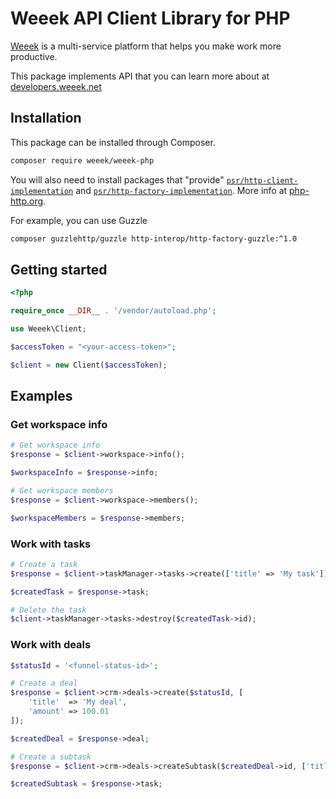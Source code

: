 # Weeek API Client Library for PHP #

[Weeek](https://weeek.net) is a multi-service platform that helps you make work more productive.

This package implements API that you can learn more about at [developers.weeek.net](https://developers.weeek.net)

## Installation

This package can be installed through Composer.

```bash
composer require weeek/weeek-php
```

You will also need to install packages that "provide"
[`psr/http-client-implementation`](https://packagist.org/providers/psr/http-client-implementation)
and [`psr/http-factory-implementation`](https://packagist.org/providers/psr/http-factory-implementation).
More info at [php-http.org](http://docs.php-http.org/en/latest/clients.html).

For example, you can use Guzzle

```bash
composer guzzlehttp/guzzle http-interop/http-factory-guzzle:^1.0
```

## Getting started

```php
<?php

require_once __DIR__ . '/vendor/autoload.php';

use Weeek\Client;

$accessToken = "<your-access-token>";

$client = new Client($accessToken);
```

## Examples

### Get workspace info

```php
# Get workspace info
$response = $client->workspace->info();

$workspaceInfo = $response->info;

# Get workspace members
$response = $client->workspace->members();

$workspaceMembers = $response->members;
```

### Work with tasks

```php
# Create a task
$response = $client->taskManager->tasks->create(['title' => 'My task']);

$createdTask = $response->task;

# Delete the task
$client->taskManager->tasks->destroy($createdTask->id);
```

### Work with deals

```php
$statusId = '<funnel-status-id>';

# Create a deal 
$response = $client->crm->deals->create($statusId, [
    'title'  => 'My deal',
    'amount' => 100.01
]);

$createdDeal = $response->deal;

# Create a subtask
$response = $client->crm->deals->createSubtask($createdDeal->id, ['title' => 'Deal subtask']);

$createdSubtask = $response->task;
```
